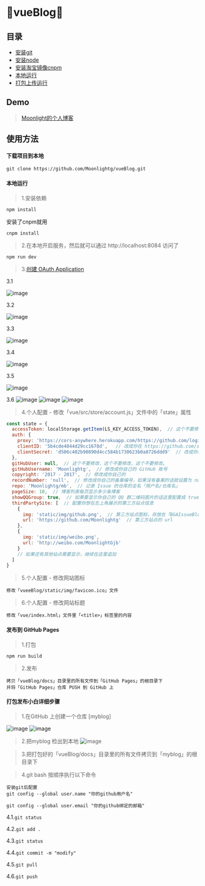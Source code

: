 :running:vueBlog:running:
============

## 目录

* [安装git](https://github.com/Moonlightg/mb/issues/15)
* [安装node](#安装node)
* [安装淘宝镜像cnpm](#安装淘宝镜像cnpm)
* [本地运行](#本地运行)
* [打包上传运行](#打包上传运行)

## Demo

> [Moonlight的个人博客](https://moonlightg.github.io/mb)

## 使用方法

#### 下载项目到本地
```
git clone https://github.com/Moonlightg/vueBlog.git
```
#### 本地运行

> 1.安装依赖

```
npm install
```
安装了cnpm就用
```
cnpm install
```

> 2.在本地开启服务，然后就可以通过 http://localhost:8084 访问了

```
npm run dev
```
> 3.[创建 OAuth Application](https://github.com/settings/applications/new)

3.1 

![image](https://user-images.githubusercontent.com/14285531/30852074-2d843fa0-a2dd-11e7-8fd2-7e701e171428.png)

3.2

![image](https://user-images.githubusercontent.com/14285531/30852109-49c09146-a2dd-11e7-9b9f-b2855a247fa1.png)

3.3

![image](https://user-images.githubusercontent.com/14285531/30852131-58457308-a2dd-11e7-90cd-f5b756c684d4.png)

3.4

![image](https://user-images.githubusercontent.com/14285531/30852226-a2559360-a2dd-11e7-9e88-4c786ca44f1b.png)

3.5

![image](https://user-images.githubusercontent.com/14285531/30852245-b5330cce-a2dd-11e7-9e09-9911b1ccfb47.png)

3.6
![image](https://user-images.githubusercontent.com/14285531/30853978-e34cab2e-a2e2-11e7-97c7-9d9d1dd89136.png)
![image](https://user-images.githubusercontent.com/14285531/30854002-f5c1564c-a2e2-11e7-94aa-60ae18ad8d3f.png)
![image](https://user-images.githubusercontent.com/14285531/30854020-03ad812c-a2e3-11e7-9b90-d2e37eec3715.png)



> 4.个人配置 - 修改「vue/src/store/account.js」文件中的「state」属性

```JavaScript
const state = {
  accessToken: localStorage.getItem(LS_KEY_ACCESS_TOKEN),  // 这个不要修改，这个不要修改，这个不要修改。当前登录用户的 GitHub AccessToken
  auth: {
    proxy: 'https://cors-anywhere.herokuapp.com/https://github.com/login/oauth/access_token', // 这个不要修改，这个不要修改，这个不要修改。
    clientID: '5b4cde4044d29cc1678d',   // 改成你在 https://github.com/settings/applications/new 新建的 OAuth application 的 Client ID
    clientSecret: 'd506c402b90890d4cc584b1730623b0a8726ddd9'  // 改成你在 https://github.com/settings/applications/new 新建的 OAuth application 的 Client Secret
  },
  gitHubUser: null,  // 这个不要修改，这个不要修改，这个不要修改。
  gitHubUsername: 'Moonlightg',  // 修改成你自己的 GitHub 账号
  copyright: '2017 - 2017',  // 修改成你自己的
  recordNumber: 'null',  // 修改成你自己的备案编号，如果没有备案的话就设置为 null
  repo: 'Moonlightg/mb',  // 记录 Issue 的仓库的全名「用户名/仓库名」
  pageSize: 10,  // 博客列表每页显示多少条博客
  showQQGroup: true,  // 如果要显示你自己的 QQ 群二维码图片的话这里配置成 true 并且替换「BGAIssueBlog-Web/static/img/qq-group.png」为你自己的 QQ 群二维码图片，否则配置成 false 即可
  thirdPartySite: [  // 配置你想在左上角展示的第三方站点信息
    {
      img: 'static/img/github.png',  // 第三方站点图标，存放在「BGAIssueBlog-Web/static/img」目录中
      url: 'https://github.com/Moonlightg'  // 第三方站点的 url
    },
    {
      img: 'static/img/weibo.png',
      url: 'http://weibo.com/MoonlightGjb'
    }
    // 如果还有其他站点需要显示，继续在这里追加
  ]
}
```
> 5.个人配置 - 修改网站图标

```
修改「vueeBlog/static/img/favicon.ico」文件
```
> 6.个人配置 - 修改网站标题

```
修改「vue/index.html」文件里「<title>」标签里的内容
```

#### 发布到 GitHub Pages

> 1.打包

```
npm run build
```
> 2.发布

```
拷贝「vueBlog/docs」目录里的所有文件到「GitHub Pages」的根目录下
并将「GitHub Pages」仓库 PUSH 到 GitHub 上
```
#### 打包发布小白详细步骤

> 1.在GitHub 上创建一个仓库 [myblog]

![image](https://user-images.githubusercontent.com/14285531/30853452-6beb12e2-a2e1-11e7-88f0-1c7266c8d699.png)
![image](https://user-images.githubusercontent.com/14285531/30853458-704ab360-a2e1-11e7-8360-112dab04e22e.png)

> 2.把myblog 检出到本地
![image](https://user-images.githubusercontent.com/14285531/30853462-73f4f7d2-a2e1-11e7-877e-28d301e769f7.png)

> 3.把打包好的「vueBlog/docs」目录里的所有文件拷贝到「myblog」的根目录下

> 4.git bash 按顺序执行以下命令
```
安装git后配置
git config --global user.name "你的github用户名"

git config --global user.email "你的github绑定的邮箱"
```

4.1.`git status`

4.2.`git add .`

4.3.`git status`

4.4.`git commit -m "modify"`

4.5.`git pull`

4.6.`git push`
